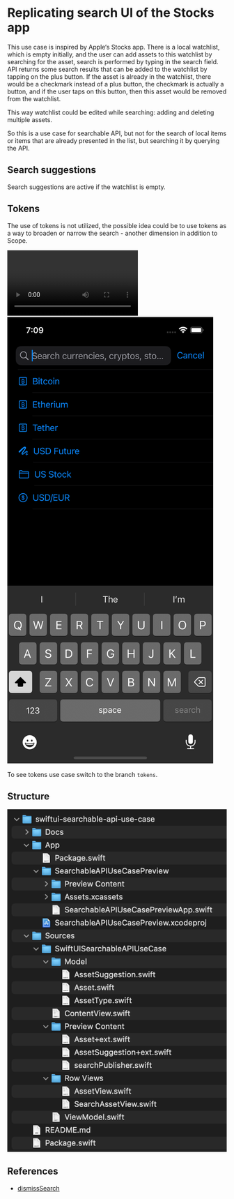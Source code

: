 # Replicating search UI of the Stocks app

This use case is inspired by Apple‘s Stocks app. There is a local watchlist, which is empty initially, and the user can add assets to this watchlist by searching for the asset, search is performed by typing in the search field. API returns some search results that can be added to the watchlist by tapping on the plus button. If the asset is already in the watchlist, there would be a checkmark instead of a plus button, the checkmark is actually a button, and if the user taps on this button, then this asset would be removed from the watchlist.

This way watchlist could be edited while searching: adding and deleting multiple assets.

So this is a use case for searchable API, but not for the search of local items or items that are already presented in the list, but searching it by querying the API.

## Search suggestions

Search suggestions are active if the watchlist is empty.

## Tokens

The use of tokens is not utilized, the possible idea could be to use tokens as a way to broaden or narrow the search - another dimension in addition to Scope.

![Demo video](Docs/searchable_demo.mp4)
[![Demo video](Docs/searchable_demo.png)](https://vimeo.com/753028951 "Replicating search UI of the Stocks app - demo")


To see tokens use case switch to the branch `tokens`.

## Structure

![Folder structure](Docs/folder_structure.png)

## References

* [dismissSearch](https://developer.apple.com/documentation/swiftui/environmentvalues/dismisssearch)
